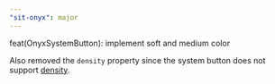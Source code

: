 ```yaml
---
"sit-onyx": major
---
```


feat(OnyxSystemButton): implement soft and medium color

Also removed the `density` property since the system button does not support [density](https://onyx.schwarz/basics/density.html).
